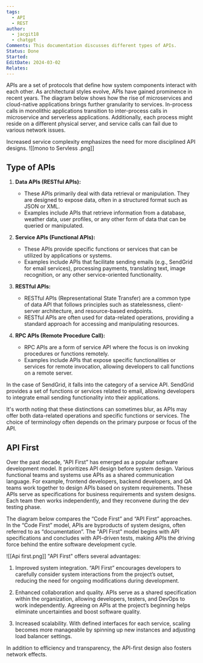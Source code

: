 ```yaml
---
tags:
  - API
  - REST
author:
  - jacgit18
  - chatgpt
Comments: This documentation discusses different types of APIs.
Status: Done
Started: 
EditDate: 2024-03-02
Relates:
---
```

APIs are a set of protocols that define how system components interact with each other. As architectural styles evolve, APIs have gained prominence in recent years. The diagram below shows how the rise of microservices and cloud-native applications brings further granularity to services. In-process calls in monolithic applications transition to inter-process calls in microservice and serverless applications. Additionally, each process might reside on a different physical server, and service calls can fail due to various network issues.

Increased service complexity emphasizes the need for more disciplined API designs.
![[mono to Servless .png]]

## Type of APIs
1. **Data APIs (RESTful APIs):**  
	- These APIs primarily deal with data retrieval or manipulation. They are designed to expose data, often in a structured format such as JSON or XML.  
	- Examples include APIs that retrieve information from a database, weather data, user profiles, or any other form of data that can be queried or manipulated.  
  
2. **Service APIs (Functional APIs):**  
	- These APIs provide specific functions or services that can be utilized by applications or systems.  
	- Examples include APIs that facilitate sending emails (e.g., SendGrid for email services), processing payments, translating text, image recognition, or any other service-oriented functionality.  
  
3. **RESTful APIs:**  
	- RESTful APIs (Representational State Transfer) are a common type of data API that follows principles such as statelessness, client-server architecture, and resource-based endpoints.  
	- RESTful APIs are often used for data-related operations, providing a standard approach for accessing and manipulating resources.  
  
4. **RPC APIs (Remote Procedure Call):**  
	- RPC APIs are a form of service API where the focus is on invoking procedures or functions remotely.  
	- Examples include APIs that expose specific functionalities or services for remote invocation, allowing developers to call functions on a remote server.  
  
In the case of SendGrid, it falls into the category of a service API. SendGrid provides a set of functions or services related to email, allowing developers to integrate email sending functionality into their applications.  
  
It's worth noting that these distinctions can sometimes blur, as APIs may offer both data-related operations and specific functions or services. The choice of terminology often depends on the primary purpose or focus of the API.

## API First
Over the past decade, “API First” has emerged as a popular software development model. It prioritizes API design before system design. Various functional teams and systems use APIs as a shared communication language. For example, frontend developers, backend developers, and QA teams work together to design APIs based on system requirements. These APIs serve as specifications for business requirements and system designs. Each team then works independently, and they reconvene during the dev testing phase. 

The diagram below compares the “Code First” and “API First” approaches. In the “Code First” model, APIs are byproducts of system designs, often referred to as “documentation”. The "API First" model begins with API specifications and concludes with API-driven tests, making APIs the driving force behind the entire software development cycle.

![[Api first.png]]
"API First" offers several advantages:

1. Improved system integration. “API First” encourages developers to carefully consider system interactions from the project’s outset, reducing the need for ongoing modifications during development.

2. Enhanced collaboration and quality. APIs serve as a shared specification within the organization, allowing developers, testers, and DevOps to work independently. Agreeing on APIs at the project’s beginning helps eliminate uncertainties and boost software quality. 

3. Increased scalability. With defined interfaces for each service, scaling becomes more manageable by spinning up new instances and adjusting load balancer settings.


In addition to efficiency and transparency, the API-first design also fosters network effects. 
